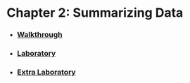 # Chapter 2: Summarizing Data

* ### [Walkthrough](https://github.com/RiccardoMPesce/OpenIntro-Statistics-Excercises/tree/main/chapter2/chapter2_walkthrough.ipynb)
* ### [Laboratory](https://github.com/RiccardoMPesce/OpenIntro-Statistics-Excercises/tree/main/chapter2/chapter2_lab.ipynb)
* ### [Extra Laboratory](https://github.com/RiccardoMPesce/OpenIntro-Statistics-Excercises/tree/main/chapter2/chapter2_extra_lab.ipynb)